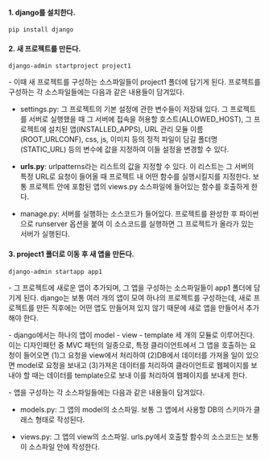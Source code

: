 #### 1. django를 설치한다.

```
pip install django
```

#### 2. 새 프로젝트를 만든다.

```
django-admin startproject project1
```

\- 이때 새 프로젝트를 구성하는 소스파일들이 project1 폴더에 담기게 된다. 프로젝트를 구성하는 각 소스파일들에는 다음과 같은 내용들이 담겨있다.

- settings.py: 그 프로젝트의 기본 설정에 관한 변수들이 저장돼 있다. 그 프로젝트를 서버로 실행했을 때 그 서버에 접속을 허용할 호스트(ALLOWED_HOST), 그 프로젝트에 설치된 앱(INSTALLED_APPS), URL 관리 모듈 이름(ROOT_URLCONF), css, js, 이미지 등의 정적 파일이 담길 폴더명(STATIC_URL) 등의 변수에 값을 지정하여 이들 설정을 변경할 수 있다.

- **urls.py**: urlpatterns라는 리스트의 값을 지정할 수 있다. 이 리스트는 그 서버의 특정 URL로 요청이 들어올 때 프로젝트 내 어떤 함수를 실행시킬지를 지정한다. 보통 프로젝트 안에 포함된 앱의 views.py 소스파일에 들어있는 함수를 호출하게 한다.

- manage.py: 서버를 실행하는 소스코드가 들어있다. 프로젝트를 완성한 후 파이썬으로 runserver 옵션을 붙여 이 소스코드를 실행하면 그 프로젝트가 올라가 있는 서버가 실행된다.


#### 3. project1 폴더로 이동 후 새 앱을 만든다.

```
django-admin startapp app1
```

\- 그 프로젝트에 새로운 앱이 추가되며, 그 앱을 구성하는 소스파일들이 app1 폴더에 담기게 된다. django는 보통 여러 개의 앱이 모여 하나의 프로젝트를 구성하는데, 새로 프로젝트를 만든 직후에는 어떤 앱도 만들어져 있지 않기 때문에 새로 앱을 만들어서 추가해야 한다.

\- django에서는 하나의 앱이 model - view - template 세 개의 모듈로 이루어진다. 이는 디자인패턴 중 MVC 패턴의 일종으로, 특정 클라이언트에서 그 앱을 호출하는 요청이 들어오면 (1)그 요청을 view에서 처리하여 (2)DB에서 데이터를 가져올 일이 있으면 model로 요청을 보내고 (3)가져온 데이터를 처리하여 클라이언트로 웹페이지를 보내야 할 때는 데이터를 template으로 보내 이를 처리하여 웹페이지를 보내게 한다.

\- 앱을 구성하는 각 소스파일들에는 다음과 같은 내용들이 담겨있다.

- models.py: 그 앱의 model의 소스파일. 보통 그 앱에서 사용할 DB의 스키마가 클래스 형태로 작성된다.

- views.py: 그 앱의 view의 소스파일. urls.py에서 호출할 함수의 소스코드는 보통 이 소스파일 안에 작성한다.


